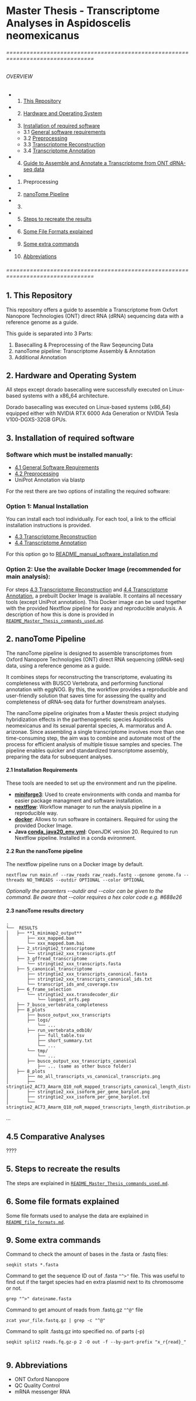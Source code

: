 #  Master Thesis - Transcriptome Analyses in Aspidoscelis neomexicanus

###### ================================================================================
###### OVERVIEW
+ 1. [ This Repository ](#rep)
+ 2. [ Hardware and Operating System ](#OS)
+ 3. [ Installation of required software  ](#install)
    * 3.1 [ General software requirements ](#gensof)
    * 3.2 [ Preprocessing ](#prepro)
    * 3.3 [ Transcriptome Reconstruction ](#trans-recon)
    * 3.4 [ Transcriptome Annotation ](#trans-anno)
+ 4. [ Guide to Assemble and Annotate a Transcriptome from ONT dRNA-seq data ](#guide)
+ 1. Preprocessing
+ 2. [ nanoTome Pipeline ](#nanotome)
+ 3. 

+ 5. [ Steps to recreate the results ](#steps)
+ 6. [ Some File Formats explained ](#file-formats)

+ 9. [ Some extra commands ](#extra)
+ 10. [ Abbreviations ](#abbrev)
###### ================================================================================

<a name="rep"></a>
## 1. This Repository
This repository offers a guide to assemble a Transcriptome from Oxfort Nanopore Technologies (ONT) direct RNA (dRNA) sequencing data with a reference genome as a guide.

This guide is separated into 3 Parts:
1. Basecalling & Preprocessing of the Raw Seqeuncing Data
2. nanoTome pipeline: Transcriptome Assembly & Annotation
3. Additional Annotation

<a name="OS"></a>
## 2. Hardware and Operating System 
All steps except dorado basecalling were successfully executed on Linux-based systems with a x86_64 architecture.

Dorado basecalling was executed on Linux-based systems (x86_64) equipped either with NVIDIA RTX 6000 Ada Generation or NVIDIA Tesla V100-DGXS-32GB GPUs.

<a name="install"></a>
## 3. Installation of required software 

### Software which must be installed manually:
- [4.1 General Software Requirements](#gensof)
- [4.2 Preprocessing](#prepro)
- UniProt Annotation via blastp

For the rest there are two options of installing the required software:

### Option 1: Manual Installation
You can install each tool individually.
For each tool, a link to the official installation instructions is provided.
- [4.3 Transcriptome Reconstruction](#trans-recon)
- [4.4 Transcriptome Annotation](#trans-anno)

For this option go to [README_manual_software_installation.md](README_manual_software_installation.md)

### Option 2: Use the available Docker Image (recommended for main analysis):
For steps [4.3 Transcriptome Reconstruction](#trans-recon) and [4.4 Transcriptome Annotation](#trans-anno), a prebuilt Docker Image is available. It contains all necessary tools (except UniProt annotation).
This Docker image can be used together with the provided Nextflow pipeline for easy and reproducible analysis.
A description of how this is done is provided in [`README_Master_Thesis_commands_used.md`](README_Master_Thesis_commands_used.md).






<a name="nanotome"></a>
## 2. nanoTome Pipeline

The nanoTome pipeline is designed to assemble transcriptomes from Oxford Nanopore Technologies (ONT) direct RNA sequencing (dRNA-seq) data, using a reference genome as a guide.

It combines steps for reconstructing the transcriptome, evaluating its completeness with BUSCO Vertebrata, and performing functional annotation with eggNOG. By this, the workflow provides a reproducible and user-friendly solution that saves time for assessing the quality and completeness of dRNA-seq data for further downstream analyses.

The nanoTome pipeline originates from a Master thesis project studying hybridization effects in the parthenogenetic species Aspidoscelis neomexicanus and its sexual parental species, A. marmoratus and A. arizonae. Since assembling a single transcriptome involves more than one time-consuming step, the aim was to combine and automate most of the process for efficient analysis of multiple tissue samples and species. The pipeline enables quicker and standardized transcriptome assembly, preparing the data for subsequent analyses.

<a name="pipe_install"></a>
#### 2.1 Installation Requirements
These tools are needed to set up the environment and run the pipeline.
- **[miniforge3]()**: Used to create environments with conda and mamba for easier package managment and software installation.
- **[nextflow]()**: Workflow manager to run the analysis pipeline in a reproducible way.
- **[docker]()**: Allows to run software in containers. Required for using the provided Docker Image.
- **Java [conda_java20_env.yml](conda_java20_env.yml)**: OpenJDK version 20. Required to run Nextflow pipeline. Installed in a conda evironment.

<a name="pipe_run"></a>
#### 2.2 Run the nanoTome pipeline
The nextflow pipeline runs on a Docker image by default.

```
nextflow run main.nf --raw_reads raw_reads.fastq --genome genome.fa --threads NO_THREADS --outdir OPTIONAL --color OPTIONAL
```

*Optionally the paramters --outdir and --color can be given to the command. Be aware that --color requires a hex color code e.g. #688e26*

<a name="pipe_dir"></a>
#### 2.3 nanoTome results directory
```
.
└──  RESULTS
│   ├── **1_minimap2_output**
│       ├── xxx_mapped.bam
│       └── xxx_mapped.bam.bai
│   ├── 2_stringtie2_transcriptome
│       └── stringtie2_xxx_transcripts.gtf
│   ├── 3_gffread_transcriptome
│       └── stringtie2_xxx_transcripts.fasta
│   ├── 5_canonical_transcriptome
│       ├── stringtie2_xxx_transcripts_canonical.fasta
│       ├── stringtie2_xxx_transcripts_canonical_ids.txt
│       └── transcript_ids_and_coverage.tsv
│   ├── 6_frame_selection
│       └── stringtie2_xxx.transdecoder_dir
│           └── longest_orfs.pep
│   ├── 7_busco_vertebrata_completeness
│   ├── 8_plots
│       ├── busco_output_xxx_transcripts
│       ├── logs/
│           └── ...
│       ├── run_vertebrata_odb10/
│           ├── full_table.tsv
│           ├── short_summary.txt
│           └── ...
│       └── tmp/
│           └── ...
│       ├── busco_output_xxx_transcripts_canonical
│           ├── ... (same as other busco folder)
│   ├── 8_plots
│       ├── no_all_transcripts_vs_canonical_transcripts.png
│       ├── stringtie2_AC73_Amarm_Q10_noR_mapped_transcripts_canonical_length_distribution.png
│       ├── stringtie2_xxx_isoform_per_gene_barplot.png
│       ├── stringtie2_xxx_isoform_per_gene_barplot.txt
│       └── stringtie2_AC73_Amarm_Q10_noR_mapped_transcripts_length_distribution.png
```
...



## 4.5 Comparative Analyses
????

<a name="steps"></a>
## 5. Steps to recreate the results
The steps are explained in [`README_Master_Thesis_commands_used.md`](README_Master_Thesis_commands_used.md).

<a name="file-formats"></a>
## 6. Some file formats explained
Some file formats used to analyse the data are explained in  [`README_file_formats.md`](README_file_formats.md).



<a name="extra"></a>
## 9. Some extra commands
Command to check the amount of bases in the .fasta or .fastq files:
```
seqkit stats *.fasta
```
Command to get the sequence ID out of .fasta `"^>"` file. This was useful to find out if the target species had en extra plasmid next to its chromosome or not.
```
grep "^>" dateiname.fasta
```
Command to get amount of reads from .fastq.gz `"^@"` file
```
zcat your_file.fastq.gz | grep -c "^@"
```
Command to split .fastq.gz into specified no. of parts (-p)
```
seqkit split2 reads.fq.gz-p 2 -O out -f --by-part-prefix "x_r{read}_"
    
```

<a name="abbrev"></a>
## 9. Abbreviations
- ONT   Oxford Nanopore
- QC    Quality Control
- mRNA  messenger RNA
